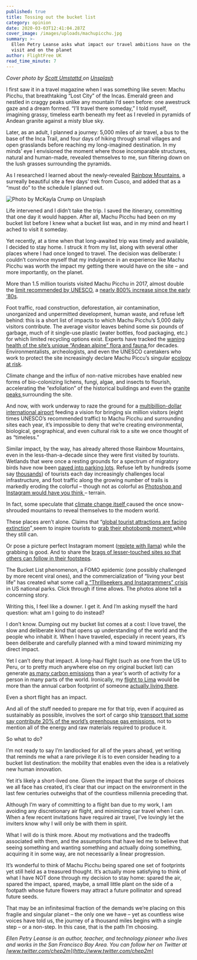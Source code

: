 ```yaml
---
published: true
title: Tossing out the bucket list
category: opinion
date: 2020-03-03T12:41:04.287Z
cover_image: /images/uploads/machupicchu.jpg
summary: >-
  Ellen Petry Leanse asks what impact our travel ambitions have on the places we
  visit and on the planet
author: FlightFree UK
read_time_minute: 7
---
```

*Cover photo by [Scott Umstattd ](https://unsplash.com/@scott_umstattd?utm_source=unsplash&utm_medium=referral&utm_content=creditCopyText)on [Unsplash](https://unsplash.com/s/photos/machu-picchu-peak?utm_source=unsplash&utm_medium=referral&utm_content=creditCopyText)*

I first saw it in a travel magazine when I was something like seven: Machu Picchu, that breathtaking “Lost City” of the Incas. Emerald green and nestled in craggy peaks unlike any mountain I’d seen before: one awestruck gaze and a dream formed. “I’ll travel there someday,” I told myself, imagining grassy, timeless earth beneath my feet as I reveled in pyramids of Andean granite against a misty blue sky.

Later, as an adult, I planned a journey: 5,000 miles of air travel, a bus to the base of the Inca Trail, and four days of hiking through small villages and open grasslands before reaching my long-imagined destination. In my minds’ eye I envisioned the moment where those incomparable structures, natural and human-made, revealed themselves to me, sun filtering down on the lush grasses surrounding the pyramids.

As I researched I learned about the newly-revealed [Rainbow Mountains](https://www.google.com/search?q=peru%27s+rainbow+mountains&rlz=1C5CHFA_enUS744US744&sxsrf=ACYBGNQKvxXzFwdta8n2Qh9k9EdzHlmirQ:1583115347725&source=lnms&tbm=isch&sa=X&ved=2ahUKEwj028Gf3PrnAhVGI6wKHX_MDG4Q_AUoAXoECBsQAw&biw=1280&bih=550), a surreally beautiful site a few days’ trek from Cusco, and added that as a “must do” to the schedule I planned out.

![](/images/uploads/rainbowmountains.jpg "Photo by McKayla Crump on Unsplash")

Life intervened and I didn’t take the trip. I saved the itinerary, committing that one day it would happen. After all, Machu Picchu had been on my bucket list before I knew what a bucket list was, and in my mind and heart I ached to visit it someday.

Yet recently, at a time when that long-awaited trip was timely and available, I decided to stay home. I struck it from my list, along with several other places where I had once longed to travel. The decision was deliberate: I couldn’t convince myself that my indulgence in an experience like Machu Picchu was worth the impact my getting there would have on the site – and more importantly, on the planet.

More than 1.5 million tourists visited Machu Picchu in 2017, almost double the [limit recommended by UNESCO](http://ie.shafaqna.com/EN/AL/1378835), a [nearly 800% increase since the early ‘80s](https://www.machupicchutrek.net/how-many-tourists-visit-machu-picchu-annually/).

Foot traffic, road construction, deforestation, air contamination, unorganized and unpermitted development, human waste, and refuse left behind: this is a short list of impacts to which Machu Picchu’s 5,000 daily visitors contribute. The average visitor leaves behind some six pounds of garbage, much of it single-use plastic (water bottles, food packaging, etc.) for which limited recycling options exist. Experts have tracked the [waning health of the site’s unique “Andean alpine” flora and fauna ](https://www.malaymail.com/news/life/2016/07/09/tourists-trashing-machu-picchu-un-says-video/1158539)for decades. Environmentalists, archeologists, and even the UNESCO caretakers who work to protect the site increasingly declare Machu Piccu’s singular [ecology at risk](https://www.telegraph.co.uk/news/worldnews/1557025/Tourist-influx-could-destroy-Machu-Picchu.html).

Climate change and the influx of non-native microbes have enabled new forms of bio-colonizing lichens, fungi, algae, and insects to flourish, accelerating the “exfoliation” of the historical buildings and even the [granite peaks ](https://curiosmos.com/the-sacred-rock-of-machu-picchu-runs-the-risk-of-disappearing/)surrounding the site.[](https://curiosmos.com/the-sacred-rock-of-machu-picchu-runs-the-risk-of-disappearing/)

And now, with work underway to raze the ground for a [multibillion-dollar international airport](https://www.sciencemag.org/news/2019/02/airport-construction-threatens-unexplored-archaeological-sites-peru) feeding a vision for bringing six million visitors (eight times UNESCO’s recommended traffic) to Machu Picchu and surrounding sites each year, it’s impossible to deny that we’re creating environmental, biological, geographical, and even cultural risk to a site we once thought of as “timeless.”

Similar impact, by the way, has already altered those Rainbow Mountains, even in the less-than-a-decade since they were first visited by tourists. Wetlands that were once a resting grounds for a spectrum of migratory birds have now been [paved into parking lots](https://www.smithsonianmag.com/smart-news/perus-rainbow-mountain-could-be-danger-thanks-recent-popularity-180968962/). Refuse left by hundreds (some say [thousands](https://www.google.com/search?q=crowds+at+rainbow+mountain&safe=strict&rlz=1C5CHFA_enUS744US744&source=lnms&tbm=isch&sa=X&ved=0ahUKEwi-y667h7niAhVSuHEKHbp7DHMQ_AUIDigB&biw=1273&bih=548#imgrc=UxqslwrNKQTdRM:)) of tourists each day increasingly challenges local infrastructure, and foot traffic along the growing number of trails is markedly eroding the colorful – though not as colorful as [Photoshop and Instagram would have you think ](https://www.roamingaroundtheworld.com/why-not-to-trek-rainbow-mountain-peru/)– terrain.

In fact, some speculate that [climate change itself ](https://www.nytimes.com/2018/05/03/world/americas/peru-rainbow-mountain.html)caused the once snow-shrouded mountains to reveal themselves to the modern world.

These places aren’t alone. Claims that “[global tourist attractions are facing extinction](https://www.independent.co.uk/travel/news-and-advice/extinct-tourist-attractions-climate-change-erosion-taj-mahal-machu-picchu-mont-blanc-great-wall-of-a7809926.html)”[ ](https://www.independent.co.uk/travel/news-and-advice/extinct-tourist-attractions-climate-change-erosion-taj-mahal-machu-picchu-mont-blanc-great-wall-of-a7809926.html)seem to inspire tourists to [grab their photobomb moment ](https://www.detourdestinations.com/trip/ultimate-inca-trail-trek-machu-picchu)while they still can.

Or pose a picture perfect Instagram moment ([replete with llama](https://www.instagram.com/explore/tags/rainbowmountainperu/)) while the grabbing is good. And to share the [brags of lesser-touched sites so that others can follow in their footsteps](https://ecocult.com/theres-another-better-rainbow-mountain-than-the-one-youve-seen-instagram/).

The Bucket List phenomenon, a FOMO epidemic (one possibly challenged by more recent viral ones), and the commercialization of “living your best life” has created what some call [a “Thrillseekers and Instagrammers” crisis ](https://www.theguardian.com/environment/2018/nov/20/national-parks-america-overcrowding-crisis-tourism-visitation-solutions)in US national parks. Click through if time allows. The photos alone tell a concerning story.

Writing this, I feel like a downer. I get it. And I’m asking myself the hard question: what am I going to do instead?

I don’t know. Dumping out my bucket list comes at a cost: I love travel, the slow and deliberate kind that opens up understanding of the world and the people who inhabit it. When I have traveled, especially in recent years, it’s been deliberate and carefully planned with a mind toward minimizing my direct impact.

Yet I can’t deny that impact. A long-haul flight (such as one from the US to Peru, or to pretty much anywhere else on my original bucket list) can generate [as many carbon emissions](https://www.theguardian.com/environment/ng-interactive/2019/jul/19/carbon-calculator-how-taking-one-flight-emits-as-much-as-many-people-do-in-a-year) than a year's worth of activity for a person in many parts of the world. Ironically, my [flight to Lima](https://flightemissionmap.org/#San%20Francisco/37.77,-122.42/160/20000) would be more than the annual carbon footprint of someone [actually living there](https://www.worldometers.info/co2-emissions/peru-co2-emissions/).

Even a short flight has an impact.

And all of the stuff needed to prepare me for that trip, even if acquired as sustainably as possible, involves the sort of cargo ship [transport that some say contribute 20% of the world’s greenhouse gas emissions](https://phys.org/news/2018-12-cargo-ships-emitting-boatloads-carbon.html), not to mention all of the energy and raw materials required to produce it.

So what to do?

I’m not ready to say I’m landlocked for all of the years ahead, yet writing that reminds me what a rare privilege it is to even consider heading to a bucket list destination: the mobility that enables even the idea is a relatively new human innovation.

Yet it’s likely a short-lived one. Given the impact that the surge of choices we all face has created, it’s clear that our impact on the environment in the last few centuries outweighs that of the countless millennia preceding that.

Although I’m wary of committing to a flight ban due to my work, I am avoiding any discretionary air flight, and minimizing car travel when I can. When a few recent invitations have required air travel, I’ve lovingly let the inviters know why I will only be with them in spirit.

What I will do is think more. About my motivations and the tradeoffs associated with them, and the assumptions that have led me to believe that seeing something and wanting something and actually doing something, acquiring it in some way, are not necessarily a linear progression.

It’s wonderful to think of Machu Picchu being spared one set of footprints yet still held as a treasured thought. It’s actually more satisfying to think of what I have NOT done through my decision to stay home: spared the air, spared the impact, spared, maybe, a small little plant on the side of a footpath whose future flowers may attract a future pollinator and spread future seeds.

That may be an infinitesimal fraction of the demands we’re placing on this fragile and singular planet – the only one we have – yet as countless wise voices have told us, the journey of a thousand miles begins with a single step – or a non-step. In this case, that is the path I’m choosing.

*Ellen Petry Leanse is an author, teacher, and technology pioneer who lives and works in the San Francisco Bay Area. You can follow her on Twitter at [www.twitter.com/chep2m](http://www.twitter.com/chep2m)*
